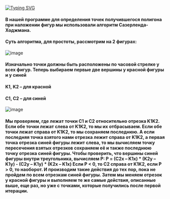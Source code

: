 [![Typing SVG](https://readme-typing-svg.herokuapp.com?font=Faster+One&pause=1000&random=false&width=435&lines=Laboratory+work+in+CPP)](https://git.io/typing-svg)
#### В нашей программе для определения точек получившегося полигона при наложении фигур мы использовали алгоритм Сазерленда-Ходжмана.
#### Суть алгоритма, для простоты, рассмотрим на 2 фигурах:
![image](https://github.com/Akds-ubuntu/Laboratory-work-in-CPP/assets/125271579/e68139dc-c492-488c-abb0-4020423854cd)
#### Изначально точки должны быть расположены по часовой стрелке у всех фигур. Теперь выбираем первые две вершины у красной фигуры и у синей
#### K1, K2 – для красной
#### C1, C2 – для синей
![image](https://github.com/Akds-ubuntu/Laboratory-work-in-CPP/assets/125271579/4a3ab186-ce21-475a-aa5f-efdfd23b7316)
#### Мы проверяем, где лежат точки C1 и C2 относительно отрезка K1K2. Если обе точки лежат слева от K1K2, то мы их отбрасываем. Если обе точки лежат справа от K1K2, то мы    сохраняем последнюю. А если последняя точка взятого нами отрезка лежит справа от K1K2, а первая точка отрезка синей фигуры лежит слева, то мы вычисляем точку пересечения взятых отрезков сохраняем её и также последнюю точку отрезка синей фигуры. Чтобы проверить, что вершины синей фигуры внутри треугольника, вычисляем P:   P = (C2x – K1x) * (K2y – K1y) - (C2y – K1y) * (K2x – K1x) Если P < 0, то C2 справа от K1K2, если P > 0, то наоборот. И производим такие действия до тех пор, пока не пройдем по всем отрезкам синей фигуры. Затем мы меняем отрезок у красной фигуры и выполняем те же самые действия, описанные выше, еще раз, но уже с точками, которые получились после первой итерации.
